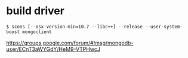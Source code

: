 
# build driver
```
$ scons [--osx-version-min=10.7 --libc++] --release --user-system-boost mongoclient
```
https://groups.google.com/forum/#!msg/mongodb-user/ECnT3aWYGdY/HeM9-VTPHwcJ
